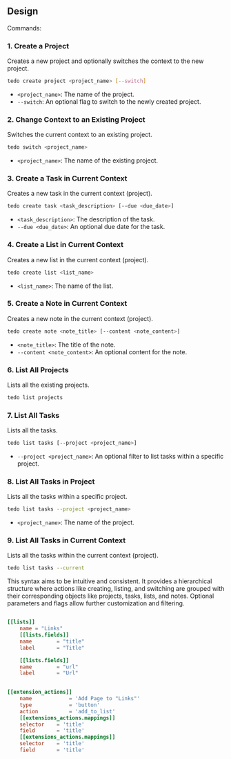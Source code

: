 ## Design


Commands:

### 1. Create a Project

Creates a new project and optionally switches the context to the new project.

```bash
tedo create project <project_name> [--switch]
```

- `<project_name>`: The name of the project.
- `--switch`: An optional flag to switch to the newly created project.

### 2. Change Context to an Existing Project

Switches the current context to an existing project.

```bash
tedo switch <project_name>
```

- `<project_name>`: The name of the existing project.

### 3. Create a Task in Current Context

Creates a new task in the current context (project).

```bash
tedo create task <task_description> [--due <due_date>]
```

- `<task_description>`: The description of the task.
- `--due <due_date>`: An optional due date for the task.

### 4. Create a List in Current Context

Creates a new list in the current context (project).

```bash
tedo create list <list_name>
```

- `<list_name>`: The name of the list.

### 5. Create a Note in Current Context

Creates a new note in the current context (project).

```bash
tedo create note <note_title> [--content <note_content>]
```

- `<note_title>`: The title of the note.
- `--content <note_content>`: An optional content for the note.

### 6. List All Projects

Lists all the existing projects.

```bash
tedo list projects
```

### 7. List All Tasks

Lists all the tasks.

```bash
tedo list tasks [--project <project_name>]
```

- `--project <project_name>`: An optional filter to list tasks within a specific project.

### 8. List All Tasks in Project

Lists all the tasks within a specific project.

```bash
tedo list tasks --project <project_name>
```

- `<project_name>`: The name of the project.

### 9. List All Tasks in Current Context

Lists all the tasks within the current context (project).

```bash
tedo list tasks --current
```

This syntax aims to be intuitive and consistent. It provides a hierarchical structure where actions like creating, listing, and switching are grouped with their corresponding objects like projects, tasks, lists, and notes. Optional parameters and flags allow further customization and filtering.


```toml

[[lists]]
    name = "Links"
    [[lists.fields]]
    name        = "title"
    label       = "Title"

    [[lists.fields]]
    name        = "url"
    label       = "Url"
    

[[extension_actions]]
    name            = 'Add Page to "Links"'
    type            = 'button'
    action          = 'add_to_list'
    [[extensions_actions.mappings]]
    selector    = 'title'
    field       = 'title'
    [[extensions_actions.mappings]]
    selector    = 'title'
    field       = 'title'

    

```